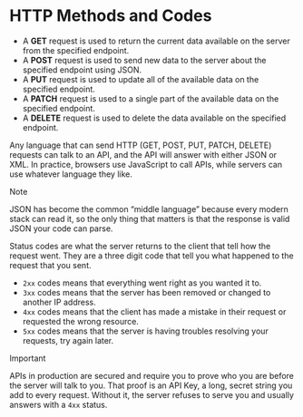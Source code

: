 # HTTP Methods and Codes

- A **GET** request is used to return the current data available on the server from the specified endpoint.
- A **POST** request is used to send new data to the server about the specified endpoint using JSON.
- A **PUT** request is used to update all of the available data on the specified endpoint.
- A **PATCH** request is used to a single part of the available data on the specified endpoint.
- A **DELETE** request is used to delete the data available on the specified endpoint.

Any language that can send HTTP (GET, POST, PUT, PATCH, DELETE) requests can talk to an API, and the API will answer with either JSON or XML. In practice, browsers use JavaScript to call APIs, while servers can use whatever language they like. 

> [!NOTE]
> JSON has become the common “middle language” because every modern stack can read it, so the only thing that matters is that the response is valid JSON your code can parse.

Status codes are what the server returns to the client that tell how the request went. They are a three digit code that tell you what happened to the request that you sent.

- `2xx` codes means that everything went right as you wanted it to.
- `3xx` codes means that the server has been removed or changed to another IP address.
- `4xx` codes means that the client has made a mistake in their request or requested the wrong resource.
- `5xx` codes means that the server is having troubles resolving your requests, try again later.

> [!IMPORTANT]
> APIs in production are secured and require you to prove who you are before the server will talk to you. That proof is an API Key, a long, secret string you add to every request. Without it, the server refuses to serve you and usually answers with a `4xx` status.